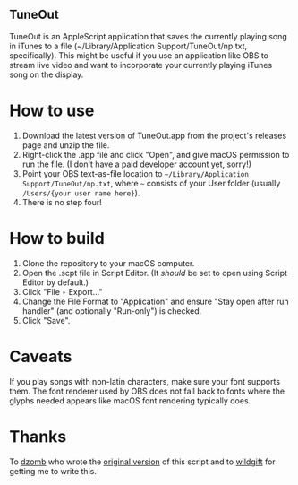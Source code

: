 TuneOut
-------

TuneOut is an AppleScript application that saves the currently playing song in iTunes to a file (~/Library/Application Support/TuneOut/np.txt, specifically). This might be useful if you use an application like OBS to stream live video and want to incorporate your currently playing iTunes song on the display.

How to use
==========

1. Download the latest version of TuneOut.app from the project's releases page and unzip the file.
2. Right-click the .app file and click "Open", and give macOS permission to run the file. (I don't have a paid developer account yet, sorry!)
3. Point your OBS text-as-file location to `~/Library/Application Support/TuneOut/np.txt`, where `~` consists of your User folder (usually `/Users/{your user name here}`).
4. There is no step four!

How to build
============

1. Clone the repository to your macOS computer.
2. Open the .scpt file in Script Editor. (It _should_ be set to open using Script Editor by default.)
3. Click "File ‣ Export..."
4. Change the File Format to "Application" and ensure "Stay open after run handler" (and optionally "Run-only") is checked.
5. Click "Save".

Caveats
=======

If you play songs with non-latin characters, make sure your font supports them. The font renderer used by OBS does not fall back to fonts where the glyphs needed appears like macOS font rendering typically does.

Thanks
======

To [dzomb](https://github.com/dzomb) who wrote the [original version](https://github.com/dzomb/tuneout) of this script and to [wildgift](http://twitch.tv/wildgifticus) for getting me to write this.
